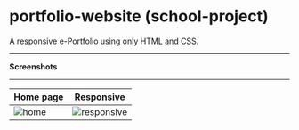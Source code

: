 # portfolio-website (school-project)

A responsive e-Portfolio using only HTML and CSS.

***
**Screenshots**

***
Home page | Responsive
------------- | ------
![home](https://i.ibb.co/Jm7hTHj/Capture.png) | ![responsive](https://i.ibb.co/PQL9GMX/Capture.png)


